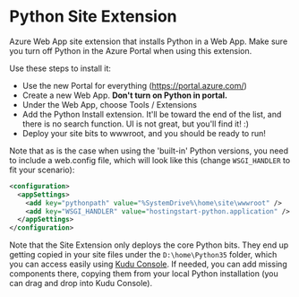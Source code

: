 Python Site Extension
========================

Azure Web App site extension that installs Python in a Web App. Make sure you turn off Python in the Azure Portal when using this extension.

Use these steps to install it:

- Use the new Portal for everything (https://portal.azure.com/) 
- Create a new Web App. **Don't turn on Python in portal.**
- Under the Web App, choose Tools / Extensions
- Add the Python Install extension. It'll be toward the end of the list, and there is no search function. UI is not great, but you'll find it! :)
- Deploy your site bits to wwwroot, and you should be ready to run!

Note that as is the case when using the 'built-in' Python versions, you need to include a web.config file, which will look like this (change `WSGI_HANDLER` to fit your scenario):

```xml
<configuration>
  <appSettings>
    <add key="pythonpath" value="%SystemDrive%\home\site\wwwroot" />
    <add key="WSGI_HANDLER" value="hostingstart-python.application" />
  </appSettings>
</configuration>
```

Note that the Site Extension only deploys the core Python bits. They end up getting copied in your site files under the `D:\home\Python35` folder, which you can access easily using [Kudu Console](https://github.com/projectkudu/kudu/wiki/Kudu-console). If needed, you can add missing components there, copying them from your local Python installation (you can drag and drop into Kudu Console).
 